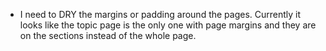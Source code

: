 * I need to DRY the margins or padding around the pages. Currently it looks like the topic page is the only one with page margins and they are on the sections instead of the whole page.
